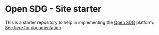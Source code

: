 # Open SDG - Site starter

This is a starter repository to help in implementing the [Open SDG](https://github.com/open-sdg/open-sdg) platform. [See here for documentation](https://github.com/open-sdg/open-sdg/tree/master/docs).

